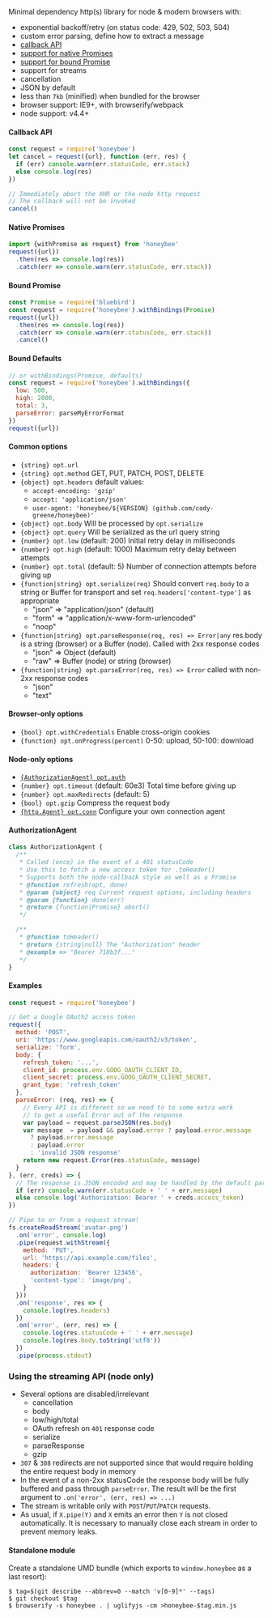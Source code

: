 Minimal dependency http(s) library for node & modern browsers with:
- exponential backoff/retry (on status code: 429, 502, 503, 504)
- custom error parsing, define how to extract a message
- [callback API](#callback-api)
- [support for native Promises](#native-promises)
- [support for bound Promise](#bound-promise)
- support for streams
- cancellation
- JSON by default
- less than `7kb` (minified) when bundled for the browser
- browser support: IE9+, with browserify/webpack
- node support: v4.4+

#### Callback API
```javascript
const request = require('honeybee')
let cancel = request({url}, function (err, res) {
  if (err) console.warn(err.statusCode, err.stack)
  else console.log(res)
})

// Immediately abort the XHR or the node http request
// The callback will not be invoked
cancel()
```

#### Native Promises
```javascript
import {withPromise as request} from 'honeybee'
request({url})
  .then(res => console.log(res))
  .catch(err => console.warn(err.statusCode, err.stack))
```

#### Bound Promise
```javascript
const Promise = require('bluebird')
const request = require('honeybee').withBindings(Promise)
request({url})
  .then(res => console.log(res))
  .catch(err => console.warn(err.statusCode, err.stack))
  .cancel()
```

#### Bound Defaults
```javascript
// or withBindings(Promise, defaults)
const request = require('honeybee').withBindings({
  low: 500,
  high: 2000,
  total: 3,
  parseError: parseMyErrorFormat
})
request({url})
```

#### Common options
* `{string} opt.url`
* `{string} opt.method` GET, PUT, PATCH, POST, DELETE
* `{object} opt.headers` default values:
  - `accept-encoding: 'gzip'`
  - `accept: 'application/json'`
  - `user-agent: 'honeybee/${VERSION} (github.com/cody-greene/honeybee)'`
* `{object} opt.body` Will be processed by `opt.serialize`
* `{object} opt.query` Will be serialized as the url query string
* `{number} opt.low` (default: 200) Initial retry delay in milliseconds
* `{number} opt.high` (default: 1000) Maximum retry delay between attempts
* `{number} opt.total` (default: 5) Number of connection attempts before giving up
* `{function|string} opt.serialize(req)` Should convert `req.body` to a string or Buffer for transport and set `req.headers['content-type']` as appropriate
  - "json" => "application/json" (default)
  - "form" => "application/x-www-form-urlencoded"
  - "noop"
* `{function|string} opt.parseResponse(req, res) => Error|any` res.body is a string (browser) or a Buffer (node). Called with 2xx response codes
  - "json" => Object (default)
  - "raw" => Buffer (node) or string (browser)
* `{function|string} opt.parseError(req, res) => Error` called with non-2xx response codes
  - "json"
  - "text"

#### Browser-only options
* `{bool} opt.withCredentials` Enable cross-origin cookies
* `{function} opt.onProgress(percent)` 0-50: upload, 50-100: download

#### Node-only options
* [`{AuthorizationAgent} opt.auth`](#authorizationagent)
* `{number} opt.timeout` (default: 60e3) Total time before giving up
* `{number} opt.maxRedirects` (default: 5)
* `{bool} opt.gzip` Compress the request body
* [`{http.Agent} opt.conn`](https://nodejs.org/api/http.html#http_class_http_agent) Configure your own connection agent

#### AuthorizationAgent
```javascript
class AuthorizationAgent {
  /**
   * Called (once) in the event of a 401 statusCode
   * Use this to fetch a new access token for .toHeader()
   * Supports both the node-callback style as well as a Promise
   * @function refresh(opt, done)
   * @param {object} req Current request options, including headers
   * @param {function} done(err)
   * @return {function|Promise} abort()
   */

  /**
   * @function toHeader()
   * @return {string|null} The "Authorization" header
   * @example => "Bearer 718b3f..."
   */
}
```

#### Examples
```javascript
const request = require('honeybee')

// Get a Google OAuth2 access token
request({
  method: 'POST',
  uri: 'https://www.googleapis.com/oauth2/v3/token',
  serialize: 'form',
  body: {
    refresh_token: '...',
    client_id: process.env.GOOG_OAUTH_CLIENT_ID,
    client_secret: process.env.GOOG_OAUTH_CLIENT_SECRET,
    grant_type: 'refresh_token'
  },
  parseError: (req, res) => {
    // Every API is different so we need to to some extra work
    // to get a useful Error out of the response
    var payload = request.parseJSON(res.body)
    var message  = payload && payload.error ? payload.error.message
      ? payload.error.message
      : payload.error
      : 'invalid JSON response'
    return new request.Error(res.statusCode, message)
  }
}, (err, creds) => {
  // The response is JSON encoded and may be handled by the default parser
  if (err) console.warn(err.statusCode + ' ' + err.message)
  else console.log('Authorization: Bearer ' + creds.access_token)
})

// Pipe to or from a request stream!
fs.createReadStream('avatar.png')
  .on('error', console.log)
  .pipe(request.withStream({
    method: 'PUT',
    url: 'https://api.example.com/files',
    headers: {
      authorization: 'Bearer 123456',
      'content-type': 'image/png',
    }
  }))
  .on('response', res => {
    console.log(res.headers)
  })
  .on('error', (err, res) => {
    console.log(res.statusCode + ' ' + err.message)
    console.log(res.body.toString('utf8'))
  })
  .pipe(process.stdout)
```

### Using the streaming API (node only)
- Several options are disabled/irrelevant
  - cancellation
  - body
  - low/high/total
  - OAuth refresh on `401` response code
  - serialize
  - parseResponse
  - gzip
- `307` & `308` redirects are not supported since that would require holding the entire request body in memory
- In the event of a non-2xx statusCode the response body will be fully buffered and pass through `parseError`. The result will be the first argument to `.on('error', (err, res) => ...)`
- The stream is writable only with `POST`/`PUT`/`PATCH` requests.
- As usual, if `X.pipe(Y)` and `X` emits an error then `Y` is not closed automatically. It is necessary to manually close each stream in order to prevent memory leaks.

#### Standalone module
Create a standalone UMD bundle (which exports to `window.honeybee` as a last resort):
```
$ tag=$(git describe --abbrev=0 --match 'v[0-9]*' --tags)
$ git checkout $tag
$ browserify -s honeybee . | uglifyjs -cm >honeybee-$tag.min.js
```
